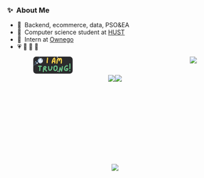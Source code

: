 <div style="display: flex; justify-content: center;">
  <div style="flex: 1; text-align: left;">
    <h3>✨&nbsp; About Me</h3>
    <ul>
      <li>🔭 &nbsp;Backend, ecommerce, data, PSO&EA</li>
      <li>🏫 &nbsp;Computer science student at <a href="https://hust.edu.vn">HUST</a></li>
      <li>💼 &nbsp;Intern at <a href="https://ownego.com">Ownego</a></li>
      <li>💗 🌻 🏃 🎨</li>
    </ul>
  </div>
</div>

<div style="display: flex; justify-content: center;">
  <a href="https://about.me/vtzy">
    <img width="25%" alt="Hello, I'm Truong!" src="./images/2024-11-14_23-04.png" style="border-radius: 7px;" />
  </a>
  <img src="https://github-readme-streak-stats.herokuapp.com/?user=VTsuyyy&theme=tokyonight"/>
</div>
<div style="display: flex; justify-content: center;">
  <img src="https://github-readme-stats.vercel.app/api?username=VTsuyyy&theme=tokyonight&show_icons=true" height="195" />
  <img src="https://github-readme-stats.vercel.app/api/top-langs/?username=VTsuyyy&theme=tokyonight&layout=compact" height="195" />
</div>
<p align="center">
  <img src="https://github-readme-quotes-bay.vercel.app/quote?theme=dracula"/>
</p>
